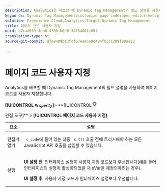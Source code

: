 ```yaml
---
description: Analytics를 배포할 때 Dynamic Tag Management의 필드 설명을 사용하여 페이지 코드를 사용자 지정합니다.
keywords: Dynamic Tag Management;customize page code;open editor;execute
solution: Experience Cloud,Analytics,Target,Dynamic Tag Management
title: 페이지 코드 사용자 지정
uuid: b7cad069-3eb8-4388-b0b0-34f54001e05f
translation-type: ht
source-git-commit: dfe8409b13fcf67eae6a0c404f83c1209f89ae12

---
```



# 페이지 코드 사용자 지정

Analytics를 배포할 때 Dynamic Tag Management의 필드 설명을 사용하여 페이지 코드를 사용자 지정합니다.

**[!UICONTROL *`Property`*]**> **[!UICONTROL![](assets/settings_gear.png)

편집 도구]** > **[!UICONTROL 페이지 코드 사용자 지정]**

<table id="table_A4676A5FEE814DF9A05DA0E56F8B4C6D"> 
 <thead> 
  <tr> 
   <th colname="col1" class="entry"> 요소 </th> 
   <th colname="col2" class="entry"> 설명 </th> 
  </tr> 
 </thead>
 <tbody> 
  <tr> 
   <td colname="col1"> <p>편집기 열기 </p> </td> 
   <td colname="col2"> <p><code> s_code</code>에 들어 있는 최종 <code> s.t()</code> 호출 전에 트리거해야 하는 모든 JavaScript API 호출을 삽입할 수 있습니다. </p> </td> 
  </tr> 
  <tr> 
   <td colname="col1"> <p>실행 </p> </td> 
   <td colname="col2"> <p> <b>UI 설정 전</b>: 인터페이스 설정이 사용자 지정 코드보다 우선합니다(예를 들어 인터페이스의 설정이 활성화되었을 때 eVar을 재정의하려는 경우). </p> <p> <b>UI 설정 후</b>: 사용자 지정 코드가 인터페이스 설정보다 우선합니다. </p> </td> 
  </tr> 
 </tbody> 
</table>

